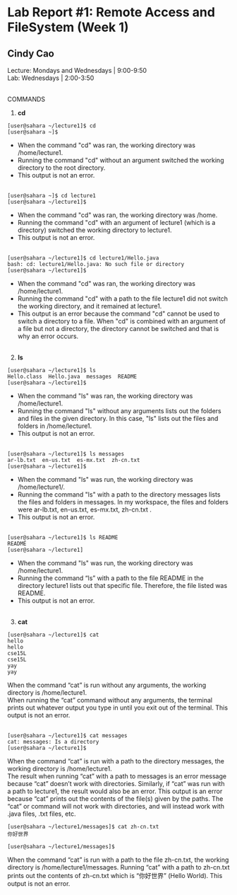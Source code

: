 # Lab Report #1: Remote Access and FileSystem (Week 1)
## Cindy Cao
Lecture: Mondays and Wednesdays | 9:00-9:50 <br>
Lab: Wednesdays | 2:00-3:50 <br> <br>

COMMANDS <br>
1) **cd** <br> 
```
[user@sahara ~/lecture1]$ cd
[user@sahara ~]$
```
- When the command "cd" was ran, the working directory was /home/lecture1. <br>
- Running the command "cd" without an argument switched the working directory to the root directory. <br>
- This output is not an error. <br> <br>
  
```
[user@sahara ~]$ cd lecture1
[user@sahara ~/lecture1]$
```
- When the command "cd" was ran, the working directory was /home. <br>
- Running the command "cd" with an argument of lecture1 (which is a directory) switched the working directory to lecture1. <br>  
- This output is not an error. <br> <br>
  
```
[user@sahara ~/lecture1]$ cd lecture1/Hello.java
bash: cd: lecture1/Hello.java: No such file or directory
[user@sahara ~/lecture1]$
```
- When the command "cd" was ran, the working directory was /home/lecture1. <br>
- Running the command "cd" with a path to the file lecture1 did not switch the working directory, and it remained at lecture1. <br>
- This output is an error because the command "cd" cannot be used to switch a directory to a file. When "cd" is combined with an argument of a file but not a directory, the directory cannot be switched and that is why an error occurs. <br> <br>
2) **ls** <br>
```
[user@sahara ~/lecture1]$ ls
Hello.class  Hello.java  messages  README
[user@sahara ~/lecture1]$
```
- When the command "ls" was ran, the working directory was /home/lecture1. <br>
- Running the command "ls" without any arguments lists out the folders and files in the given directory. In this case, "ls" lists out the files and folders in /home/lecture1.
- This output is not an error. <br> <br>
```
[user@sahara ~/lecture1]$ ls messages
ar-lb.txt  en-us.txt  es-mx.txt  zh-cn.txt
[user@sahara ~/lecture1]$ 
```
- When the command "ls" was run, the working directory was /home/lecture1/. <br>
- Running the command "ls" with a path to the directory messages lists the files and folders in messages. In my workspace, the files and folders were ar-lb.txt, en-us.txt, es-mx.txt, zh-cn.txt .
- This output is not an error. <br> <br>

```
[user@sahara ~/lecture1]$ ls README
README
[user@sahara ~/lecture1] 
```
- When the command "ls" was run, the working directory was /home/lecture1. <br>
- Running the command “ls” with a path to the file README in the directory lecture1 lists out that specific file. Therefore, the file listed was README.
- This output is not an error. <br> <br>
3) **cat** <br>
```
[user@sahara ~/lecture1]$ cat
hello
hello
cse15L
cse15L
yay
yay

```
When the command “cat” is run without any arguments, the working directory is /home/lecture1. <br> 
When running the “cat” command without any arguments, the terminal prints out whatever output you type in until you exit out of the terminal. 
This output is not an error. <br> <br>

```
[user@sahara ~/lecture1]$ cat messages
cat: messages: Is a directory
[user@sahara ~/lecture1]$ 
```
When the command “cat” is run with a path to the directory messages, the working directory is /home/lecture1. <br>
The result when running “cat” with a path to messages is an error message because “cat” doesn’t work with directories. Similarly, if “cat” was run with a path to lecture1, the result would also be an error. 
This output is an error because “cat” prints out the contents of the file(s) given by the paths. The “cat” or command will not work with directories, and will instead work with .java files, .txt files, etc.
```
[user@sahara ~/lecture1/messages]$ cat zh-cn.txt
你好世界

[user@sahara ~/lecture1/messages]$

```
When the command “cat” is run with a path to the file zh-cn.txt, the working directory is /home/lecture1/messages. 
Running “cat” with a path to zh-cn.txt prints out the contents of zh-cn.txt which is “你好世界” (Hello World).
This output is not an error. <br>
